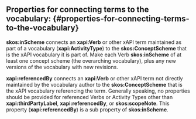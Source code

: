 ## Properties for connecting terms to the vocabulary: {#properties-for-connecting-terms-to-the-vocabulary}

**skos:inScheme** connects an **xapi:Verb** or other xAPI term maintained as part of a vocabulary (**xapi:ActivityType**) to the **skos:ConceptScheme** that is the xAPI vocabulary it is part of. Make each Verb **skos:inScheme** of at least one concept scheme (the overarching vocabulary), plus any new versions of the vocabulary with new revisions.

**xapi:referencedBy** connects an **xapi:Verb** or other xAPI term not directly maintained by the vocabulary author to the **skos:ConceptScheme** that is the xAPI vocabulary referencing the term. Generally speaking, no properties should be provided for referenced Verbs or Activity Types other than **xapi:thirdPartyLabel**, **xapi:referencedBy**, or **skos:scopeNote**. This property (**xapi:referencedBy**) is a sub property of **skos:inScheme**.